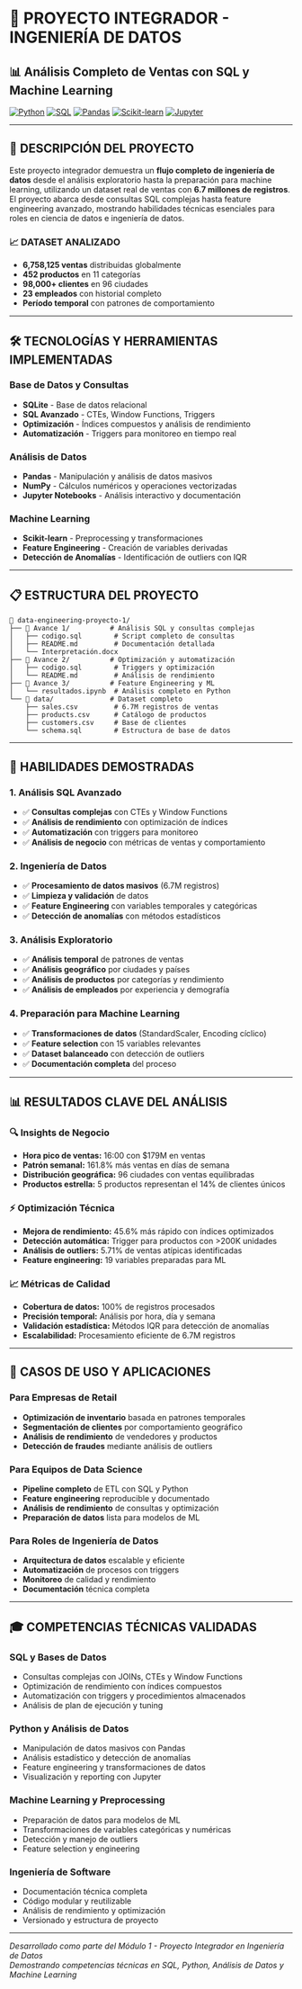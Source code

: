 # 🚀 **PROYECTO INTEGRADOR - INGENIERÍA DE DATOS**
## 📊 **Análisis Completo de Ventas con SQL y Machine Learning**

[![Python](https://img.shields.io/badge/Python-3.8+-blue.svg)](https://python.org)
[![SQL](https://img.shields.io/badge/SQL-SQLite-green.svg)](https://sqlite.org)
[![Pandas](https://img.shields.io/badge/Pandas-1.3+-red.svg)](https://pandas.pydata.org)
[![Scikit-learn](https://img.shields.io/badge/Scikit--learn-1.0+-orange.svg)](https://scikit-learn.org)
[![Jupyter](https://img.shields.io/badge/Jupyter-Notebook-orange.svg)](https://jupyter.org)

---

## 🎯 **DESCRIPCIÓN DEL PROYECTO**

Este proyecto integrador demuestra un **flujo completo de ingeniería de datos** desde el análisis exploratorio hasta la preparación para machine learning, utilizando un dataset real de ventas con **6.7 millones de registros**. El proyecto abarca desde consultas SQL complejas hasta feature engineering avanzado, mostrando habilidades técnicas esenciales para roles en ciencia de datos e ingeniería de datos.

### 📈 **DATASET ANALIZADO**
- **6,758,125 ventas** distribuidas globalmente
- **452 productos** en 11 categorías
- **98,000+ clientes** en 96 ciudades
- **23 empleados** con historial completo
- **Período temporal** con patrones de comportamiento

---

## 🛠️ **TECNOLOGÍAS Y HERRAMIENTAS IMPLEMENTADAS**

### **Base de Datos y Consultas**
- **SQLite** - Base de datos relacional
- **SQL Avanzado** - CTEs, Window Functions, Triggers
- **Optimización** - Índices compuestos y análisis de rendimiento
- **Automatización** - Triggers para monitoreo en tiempo real

### **Análisis de Datos**
- **Pandas** - Manipulación y análisis de datos masivos
- **NumPy** - Cálculos numéricos y operaciones vectorizadas
- **Jupyter Notebooks** - Análisis interactivo y documentación

### **Machine Learning**
- **Scikit-learn** - Preprocessing y transformaciones
- **Feature Engineering** - Creación de variables derivadas
- **Detección de Anomalías** - Identificación de outliers con IQR

---

## 📋 **ESTRUCTURA DEL PROYECTO**

```
📁 data-engineering-proyecto-1/
├── 📁 Avance 1/          # Análisis SQL y consultas complejas
│   ├── codigo.sql        # Script completo de consultas
│   ├── README.md         # Documentación detallada
│   └── Interpretación.docx
├── 📁 Avance 2/          # Optimización y automatización
│   ├── codigo.sql        # Triggers y optimización
│   └── README.md         # Análisis de rendimiento
├── 📁 Avance 3/          # Feature Engineering y ML
│   └── resultados.ipynb  # Análisis completo en Python
└── 📁 data/              # Dataset completo
    ├── sales.csv         # 6.7M registros de ventas
    ├── products.csv      # Catálogo de productos
    ├── customers.csv     # Base de clientes
    └── schema.sql        # Estructura de base de datos
```

---

## 🎯 **HABILIDADES DEMOSTRADAS**

### **1. Análisis SQL Avanzado** 
- ✅ **Consultas complejas** con CTEs y Window Functions
- ✅ **Análisis de rendimiento** con optimización de índices
- ✅ **Automatización** con triggers para monitoreo
- ✅ **Análisis de negocio** con métricas de ventas y comportamiento

### **2. Ingeniería de Datos**
- ✅ **Procesamiento de datos masivos** (6.7M registros)
- ✅ **Limpieza y validación** de datos
- ✅ **Feature Engineering** con variables temporales y categóricas
- ✅ **Detección de anomalías** con métodos estadísticos

### **3. Análisis Exploratorio**
- ✅ **Análisis temporal** de patrones de ventas
- ✅ **Análisis geográfico** por ciudades y países
- ✅ **Análisis de productos** por categorías y rendimiento
- ✅ **Análisis de empleados** por experiencia y demografía

### **4. Preparación para Machine Learning**
- ✅ **Transformaciones de datos** (StandardScaler, Encoding cíclico)
- ✅ **Feature selection** con 15 variables relevantes
- ✅ **Dataset balanceado** con detección de outliers
- ✅ **Documentación completa** del proceso

---

## 📊 **RESULTADOS CLAVE DEL ANÁLISIS**

### **🔍 Insights de Negocio**
- **Hora pico de ventas:** 16:00 con $179M en ventas
- **Patrón semanal:** 161.8% más ventas en días de semana
- **Distribución geográfica:** 96 ciudades con ventas equilibradas
- **Productos estrella:** 5 productos representan el 14% de clientes únicos

### **⚡ Optimización Técnica**
- **Mejora de rendimiento:** 45.6% más rápido con índices optimizados
- **Detección automática:** Trigger para productos con >200K unidades
- **Análisis de outliers:** 5.71% de ventas atípicas identificadas
- **Feature engineering:** 19 variables preparadas para ML

### **📈 Métricas de Calidad**
- **Cobertura de datos:** 100% de registros procesados
- **Precisión temporal:** Análisis por hora, día y semana
- **Validación estadística:** Métodos IQR para detección de anomalías
- **Escalabilidad:** Procesamiento eficiente de 6.7M registros

---

## 🚀 **CASOS DE USO Y APLICACIONES**

### **Para Empresas de Retail**
- **Optimización de inventario** basada en patrones temporales
- **Segmentación de clientes** por comportamiento geográfico
- **Análisis de rendimiento** de vendedores y productos
- **Detección de fraudes** mediante análisis de outliers

### **Para Equipos de Data Science**
- **Pipeline completo** de ETL con SQL y Python
- **Feature engineering** reproducible y documentado
- **Análisis de rendimiento** de consultas y optimización
- **Preparación de datos** lista para modelos de ML

### **Para Roles de Ingeniería de Datos**
- **Arquitectura de datos** escalable y eficiente
- **Automatización** de procesos con triggers
- **Monitoreo** de calidad y rendimiento
- **Documentación** técnica completa

---

## 🎓 **COMPETENCIAS TÉCNICAS VALIDADAS**

### **SQL y Bases de Datos**
- Consultas complejas con JOINs, CTEs y Window Functions
- Optimización de rendimiento con índices compuestos
- Automatización con triggers y procedimientos almacenados
- Análisis de plan de ejecución y tuning

### **Python y Análisis de Datos**
- Manipulación de datos masivos con Pandas
- Análisis estadístico y detección de anomalías
- Feature engineering y transformaciones de datos
- Visualización y reporting con Jupyter

### **Machine Learning y Preprocessing**
- Preparación de datos para modelos de ML
- Transformaciones de variables categóricas y numéricas
- Detección y manejo de outliers
- Feature selection y engineering

### **Ingeniería de Software**
- Documentación técnica completa
- Código modular y reutilizable
- Análisis de rendimiento y optimización
- Versionado y estructura de proyecto

---

*Desarrollado como parte del Módulo 1 - Proyecto Integrador en Ingeniería de Datos*  
*Demostrando competencias técnicas en SQL, Python, Análisis de Datos y Machine Learning*
